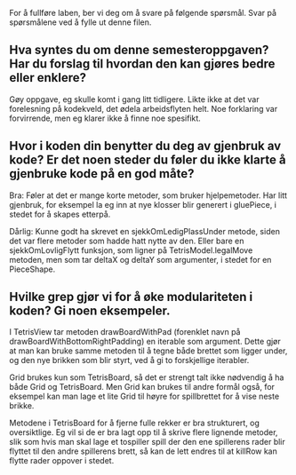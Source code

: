 For å fullføre laben, ber vi deg om å svare på følgende spørsmål. Svar på spørsmålene ved å fylle ut denne filen.

## Hva syntes du om denne semesteroppgaven? Har du forslag til hvordan den kan gjøres bedre eller enklere?

Gøy oppgave, eg skulle komt i gang litt tidligere. Likte ikke at det var forelesning på kodekveld, det ødela arbeidsflyten helt. Noe forklaring var forvirrende, men eg klarer ikke å finne noe spesifikt. 

## Hvor i koden din benytter du deg av gjenbruk av kode? Er det noen steder du føler du ikke klarte å gjenbruke kode på en god måte?

Bra:
    Føler at det er mange korte metoder, som bruker hjelpemetoder. Har litt gjenbruk, for eksempel la eg inn at nye klosser blir generert i gluePiece, i stedet for å skapes etterpå. 


Dårlig:
    Kunne godt ha skrevet en sjekkOmLedigPlassUnder metode, siden det var flere metoder som hadde hatt nytte av den. Eller bare en sjekkOmLovligFlytt funksjon, som ligner på TetrisModel.legalMove metoden, men som tar deltaX og deltaY som argumenter, i stedet for en PieceShape. 

## Hvilke grep gjør vi for å øke modulariteten i koden? Gi noen eksempeler.

I TetrisView tar metoden drawBoardWithPad (forenklet navn på drawBoardWithBottomRightPadding) en iterable som argument. Dette gjør at man kan bruke samme metoden til å tegne både brettet som ligger under, og den nye brikken som blir styrt, ved å gi to forskjellige iterabler. 

Grid brukes kun som TetrisBoard, så det er strengt talt ikke nødvendig å ha både Grid og TetrisBoard. Men Grid kan brukes til andre formål også, for eksempel kan man lage et lite Grid til høyre for spillbrettet for å vise neste brikke. 

Metodene i TetrisBoard for å fjerne fulle rekker er bra strukturert, og oversiktlige. Eg vil si de er bra lagt opp til å skrive flere lignende metoder, slik som hvis man skal lage et tospiller spill der den ene spillerens rader blir flyttet til den andre spillerens brett, så kan de lett endres til at killRow kan flytte rader oppover i stedet. 